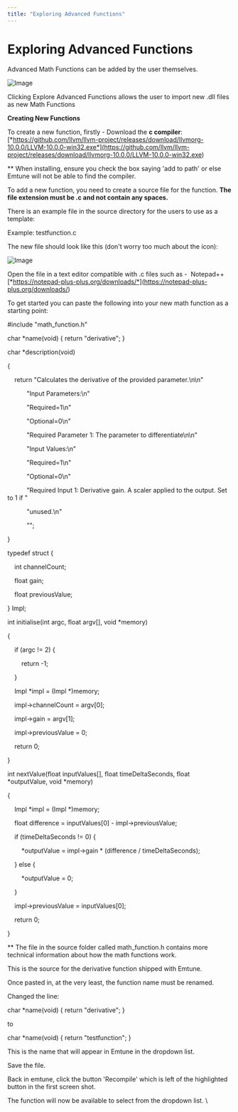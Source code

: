 ```yaml
---
title: "Exploring Advanced Functions"
---
```


# Exploring Advanced Functions


Advanced Math Functions can be added by the user themselves. &nbsp;


![Image](</lib/NewItem790.png>)


Clicking Explore Advanced Functions allows the user to import new .dll files as new Math Functions



**Creating New Functions**


To create a new function, firstly - Download the **c compiler**: [*https://github.com/llvm/llvm-project/releases/download/llvmorg-10.0.0/LLVM-10.0.0-win32.exe*](<https://github.com/llvm/llvm-project/releases/download/llvmorg-10.0.0/LLVM-10.0.0-win32.exe>)


\*\* When installing, ensure you check the box saying 'add to path' or else Emtune will not be able to find the compiler.


To add a new function, you need to create a source file for the function. **The file extension must be .c and not contain any spaces.**


There is an example file in the source directory for the users to use as a template:&nbsp;


Example: testfunction.c


The new file should look like this (don't worry too much about the icon):


![Image](</lib/NewItem791.png>)


Open the file in a text editor compatible with .c files such as -&nbsp; Notepad++ [*https://notepad-plus-plus.org/downloads/*](<https://notepad-plus-plus.org/downloads/>)



To get started you can paste the following into your new math function as a starting point:



\#include "math\_function.h"


char \*name(void) { return "derivative"; }

char \*description(void)

{

&nbsp; &nbsp; return "Calculates the derivative of the provided parameter.\\n\\n"

&nbsp;&nbsp; &nbsp; &nbsp; &nbsp; &nbsp; "Input Parameters:\\n"

&nbsp;&nbsp; &nbsp; &nbsp; &nbsp; &nbsp; "Required=1\\n"

&nbsp;&nbsp; &nbsp; &nbsp; &nbsp; &nbsp; "Optional=0\\n"

&nbsp;&nbsp; &nbsp; &nbsp; &nbsp; &nbsp; "Required Parameter 1: The parameter to differentiate\\n\\n"

&nbsp;&nbsp; &nbsp; &nbsp; &nbsp; &nbsp; "Input Values:\\n"

&nbsp;&nbsp; &nbsp; &nbsp; &nbsp; &nbsp; "Required=1\\n"

&nbsp;&nbsp; &nbsp; &nbsp; &nbsp; &nbsp; "Optional=0\\n"

&nbsp;&nbsp; &nbsp; &nbsp; &nbsp; &nbsp; "Required Input 1: Derivative gain. A scaler applied to the output. Set to 1 if "

&nbsp;&nbsp; &nbsp; &nbsp; &nbsp; &nbsp; "unused.\\n"

&nbsp;&nbsp; &nbsp; &nbsp; &nbsp; &nbsp; "";

}


typedef struct {

&nbsp; &nbsp; int channelCount;

&nbsp; &nbsp; float gain;

&nbsp; &nbsp; float previousValue;

} Impl;


int initialise(int argc, float argv\[\], void \*memory)

{

&nbsp; &nbsp; if (argc \!= 2) {

&nbsp; &nbsp; &nbsp; &nbsp; return -1;

&nbsp; &nbsp; }

&nbsp; &nbsp; Impl \*impl = (Impl \*)memory;

&nbsp; &nbsp; impl-\>channelCount = argv\[0\];

&nbsp; &nbsp; impl-\>gain = argv\[1\];

&nbsp; &nbsp; impl-\>previousValue = 0;


&nbsp; &nbsp; return 0;

}


int nextValue(float inputValues\[\], float timeDeltaSeconds, float \*outputValue, void \*memory)

{

&nbsp; &nbsp; Impl \*impl = (Impl \*)memory;


&nbsp; &nbsp; float difference = inputValues\[0\] - impl-\>previousValue;


&nbsp; &nbsp; if (timeDeltaSeconds \!= 0) {

&nbsp; &nbsp; &nbsp; &nbsp; \*outputValue = impl-\>gain \* (difference / timeDeltaSeconds);

&nbsp; &nbsp; } else {

&nbsp; &nbsp; &nbsp; &nbsp; \*outputValue = 0;

&nbsp; &nbsp; }


&nbsp; &nbsp; impl-\>previousValue = inputValues\[0\];


&nbsp; &nbsp; return 0;

}




\*\* The file in the source folder called math\_function.h contains more technical information about how the math functions work.



This is the source for the derivative function shipped with Emtune.


Once pasted in, at the very least, the function name must be renamed.


Changed the line:


char \*name(void) { return "derivative"; }


to


char \*name(void) { return "testfunction"; }


This is the name that will appear in Emtune in the dropdown list.


Save the file.


Back in emtune, click the button 'Recompile' which is left of the highlighted button in the first screen shot.


The function will now be available to select from the dropdown list. \

